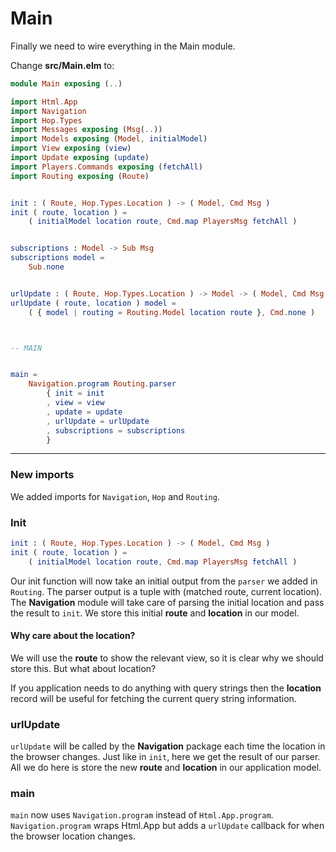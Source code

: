# Main

Finally we need to wire everything in the Main module.

Change __src/Main.elm__ to:

```elm
module Main exposing (..)

import Html.App
import Navigation
import Hop.Types
import Messages exposing (Msg(..))
import Models exposing (Model, initialModel)
import View exposing (view)
import Update exposing (update)
import Players.Commands exposing (fetchAll)
import Routing exposing (Route)


init : ( Route, Hop.Types.Location ) -> ( Model, Cmd Msg )
init ( route, location ) =
    ( initialModel location route, Cmd.map PlayersMsg fetchAll )


subscriptions : Model -> Sub Msg
subscriptions model =
    Sub.none


urlUpdate : ( Route, Hop.Types.Location ) -> Model -> ( Model, Cmd Msg )
urlUpdate ( route, location ) model =
    ( { model | routing = Routing.Model location route }, Cmd.none )



-- MAIN


main =
    Navigation.program Routing.parser
        { init = init
        , view = view
        , update = update
        , urlUpdate = urlUpdate
        , subscriptions = subscriptions
        }
```

---

### New imports

We added imports for `Navigation`, `Hop` and `Routing`.

### Init

```elm
init : ( Route, Hop.Types.Location ) -> ( Model, Cmd Msg )
init ( route, location ) =
    ( initialModel location route, Cmd.map PlayersMsg fetchAll )
```

Our init function will now take an initial output from the `parser` we added in `Routing`. The parser output is a tuple with (matched route, current location). The __Navigation__ module will take care of parsing the initial location and pass the result to `init`. We store this initial __route__ and __location__ in our model.

#### Why care about the location?

We will use the __route__ to show the relevant view, so it is clear why we should store this. But what about location?

If you application needs to do anything with query strings then the __location__ record will be useful for fetching the current query string information.

### urlUpdate

`urlUpdate` will be called by the __Navigation__ package each time the location in the browser changes. Just like in `init`, here we get the result of our parser. All we do here is store the new __route__ and __location__ in our application model.

### main

`main` now uses `Navigation.program` instead of `Html.App.program`.  `Navigation.program` wraps Html.App but adds a `urlUpdate` callback for when the browser location changes.
